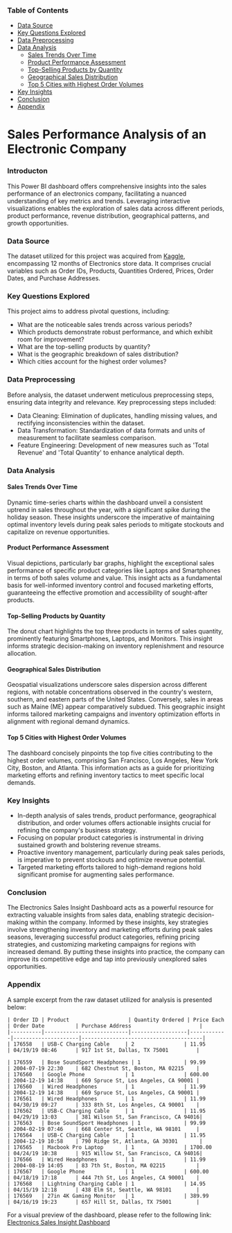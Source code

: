 ### Table of Contents

- [Data Source](#data-source)
- [Key Questions Explored](#key-questions-explored)
- [Data Preprocessing](#data-preprocessing)
- [Data Analysis](#data-analysis)
  - [Sales Trends Over Time](#sales-trends-over-time)
  - [Product Performance Assessment](#product-performance-assessment)
  - [Top-Selling Products by Quantity](#top-selling-products-by-quantity)
  - [Geographical Sales Distribution](#geographical-sales-distribution)
  - [Top 5 Cities with Highest Order Volumes](#top-5-cities-with-highest-order-volumes)
- [Key Insights](#key-insights)
- [Conclusion](#conclusion)
- [Appendix](#appendix)



# Sales Performance Analysis of an Electronic Company

### Introducton
This Power BI dashboard offers comprehensive insights into the sales performance of an electronics company, facilitating a nuanced understanding of key metrics and trends. Leveraging interactive visualizations enables the exploration of sales data across different periods, product performance, revenue distribution, geographical patterns, and growth opportunities.

### Data Source

The dataset utilized for this project was acquired from [Kaggle](https://www.kaggle.com/datasets/dhruvkothari19/practice-eda-on-this-sales-dataset/download?datasetVersionNumber=1), encompassing 12 months of Electronics store data. It comprises crucial variables such as Order IDs, Products, Quantities Ordered, Prices, Order Dates, and Purchase Addresses.

### Key Questions Explored

This project aims to address pivotal questions, including:

- What are the noticeable sales trends across various periods?
- Which products demonstrate robust performance, and which exhibit room for improvement?
- What are the top-selling products by quantity?
- What is the geographic breakdown of sales distribution?
- Which cities account for the highest order volumes?

### Data Preprocessing

Before analysis, the dataset underwent meticulous preprocessing steps, ensuring data integrity and relevance. Key preprocessing steps included:

- Data Cleaning: Elimination of duplicates, handling missing values, and rectifying inconsistencies within the dataset.
- Data Transformation: Standardization of data formats and units of measurement to facilitate seamless comparison.
- Feature Engineering: Development of new measures such as 'Total Revenue' and 'Total Quantity' to enhance analytical depth.

### Data Analysis

#### Sales Trends Over Time

Dynamic time-series charts within the dashboard unveil a consistent uptrend in sales throughout the year, with a significant spike during the holiday season. These insights underscore the imperative of maintaining optimal inventory levels during peak sales periods to mitigate stockouts and capitalize on revenue opportunities.

#### Product Performance Assessment

Visual depictions, particularly bar graphs, highlight the exceptional sales performance of specific product categories like Laptops and Smartphones in terms of both sales volume and value. This insight acts as a fundamental basis for well-informed inventory control and focused marketing efforts, guaranteeing the effective promotion and accessibility of sought-after products.

#### Top-Selling Products by Quantity

The donut chart highlights the top three products in terms of sales quantity, prominently featuring Smartphones, Laptops, and Monitors. This insight informs strategic decision-making on inventory replenishment and resource allocation.

#### Geographical Sales Distribution

Geospatial visualizations underscore sales dispersion across different regions, with notable concentrations observed in the country's western, southern, and eastern parts of the United States. Conversely, sales in areas such as Maine (ME) appear comparatively subdued. This geographic insight informs tailored marketing campaigns and inventory optimization efforts in alignment with regional demand dynamics.

#### Top 5 Cities with Highest Order Volumes

The dashboard concisely pinpoints the top five cities contributing to the highest order volumes, comprising San Francisco, Los Angeles, New York City, Boston, and Atlanta. This information acts as a guide for prioritizing marketing efforts and refining inventory tactics to meet specific local demands.

### Key Insights

- In-depth analysis of sales trends, product performance, geographical distribution, and order volumes offers actionable insights crucial for refining the company's business strategy.
- Focusing on popular product categories is instrumental in driving sustained growth and bolstering revenue streams.
- Proactive inventory management, particularly during peak sales periods, is imperative to prevent stockouts and optimize revenue potential.
- Targeted marketing efforts tailored to high-demand regions hold significant promise for augmenting sales performance.

### Conclusion

The Electronics Sales Insight Dashboard acts as a powerful resource for extracting valuable insights from sales data, enabling strategic decision-making within the company. Informed by these insights, key strategies involve strengthening inventory and marketing efforts during peak sales seasons, leveraging successful product categories, refining pricing strategies, and customizing marketing campaigns for regions with increased demand. By putting these insights into practice, the company can improve its competitive edge and tap into previously unexplored sales opportunities.

### Appendix

A sample excerpt from the raw dataset utilized for analysis is presented below:

```
| Order ID | Product                   | Quantity Ordered | Price Each | Order Date          | Purchase Address                      |
|----------|---------------------------|------------------|------------|---------------------|---------------------------------------|
| 176558   | USB-C Charging Cable     | 2                | 11.95       | 04/19/19 08:46      | 917 1st St, Dallas, TX 75001         |

| 176559   | Bose SoundSport Headphones | 1              | 99.99       | 2004-07-19 22:30    | 682 Chestnut St, Boston, MA 02215    |
| 176560   | Google Phone             | 1                | 600.00      | 2004-12-19 14:38    | 669 Spruce St, Los Angeles, CA 90001 |
| 176560   | Wired Headphones         | 1                | 11.99       | 2004-12-19 14:38    | 669 Spruce St, Los Angeles, CA 90001 |
| 176561   | Wired Headphones         | 1                | 11.99       | 04/30/19 09:27      | 333 8th St, Los Angeles, CA 90001    |
| 176562   | USB-C Charging Cable     | 1                | 11.95       | 04/29/19 13:03      | 381 Wilson St, San Francisco, CA 94016|
| 176563   | Bose SoundSport Headphones | 1              | 99.99       | 2004-02-19 07:46    | 668 Center St, Seattle, WA 98101     |
| 176564   | USB-C Charging Cable     | 1                | 11.95       | 2004-12-19 10:58    | 790 Ridge St, Atlanta, GA 30301       |
| 176565   | Macbook Pro Laptop       | 1                | 1700.00     | 04/24/19 10:38      | 915 Willow St, San Francisco, CA 94016|
| 176566   | Wired Headphones         | 1                | 11.99       | 2004-08-19 14:05    | 83 7th St, Boston, MA 02215          |
| 176567   | Google Phone             | 1                | 600.00      | 04/18/19 17:18      | 444 7th St, Los Angeles, CA 90001    |
| 176568   | Lightning Charging Cable | 1                | 14.95       | 04/15/19 12:18      | 438 Elm St, Seattle, WA 98101        |
| 176569   | 27in 4K Gaming Monitor   | 1                | 389.99      | 04/16/19 19:23      | 657 Hill St, Dallas, TX 75001        |

```

For a visual preview of the dashboard, please refer to the following link:
[Electronics Sales Insight Dashboard](https://www.novypro.com/project/electronics-sales-insight-dashboard-power-bi)
```

